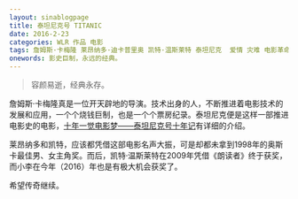 ```yaml
---
layout: sinablogpage
title: 泰坦尼克号 TITANIC
date: 2016-2-23
categories: WLR 作品 电影
tags: 詹姆斯·卡梅隆 莱昂纳多·迪卡普里奥 凯特·温斯莱特 泰坦尼克  爱情 灾难 电影革命
onewords: 影史巨制，永远的经典。
---
```

> 容颜易逝，经典永存。

詹姆斯·卡梅隆真是一位开天辟地的导演。技术出身的人，不断推进着电影技术的发展和应用，一个个烧钱巨制，也是一个个票房纪录。泰坦尼克便是这样一部推进电影史的电影，[十年一觉电影梦——泰坦尼克号十年记](http://movie.douban.com/review/1729154/)有详细的介绍。

莱昂纳多和凯特，应该都凭借这部电影名声大振，可是却都未拿到1998年的奥斯卡最佳男、女主角奖。而后，凯特·温斯莱特在2009年凭借《朗读者》终于获奖，而小李在今年（2016）年也是有极大机会获奖了。

希望传奇继续。